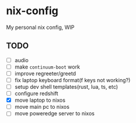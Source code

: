 # nix-config

My personal nix config, WIP

## TODO

- [ ] audio
- [ ] make `continuum-boot` work
- [ ] improve regreeter/greetd
- [ ] fix laptop keyboard format(f keys not working?)
- [ ] setup dev shell templates(rust, lua, ts, etc)
- [ ] configure redshift
- [x] move laptop to nixos
- [ ] move main pc to nixos
- [ ] move poweredge server to nixos
